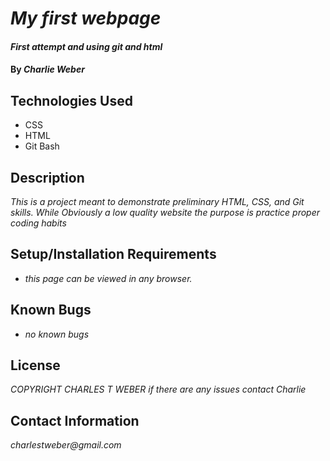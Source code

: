 # _My first webpage_

#### _First attempt and using git and html_

#### By _**Charlie Weber**_

## Technologies Used

* CSS
* HTML
* Git Bash

## Description

_This is a project meant to demonstrate preliminary HTML, CSS, and Git skills. While Obviously a low quality website the purpose is practice proper coding habits_

## Setup/Installation Requirements

* _this page can be viewed in any browser._

## Known Bugs

* _no known bugs_

## License

_COPYRIGHT CHARLES T WEBER if there are any issues contact Charlie_

## Contact Information

_charlestweber@gmail.com_